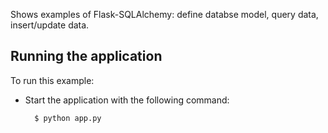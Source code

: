 Shows examples of Flask-SQLAlchemy: define databse model, query data, insert/update data.

Running the application
-----------------------

To run this example:
- Start the application with the following command:

        $ python app.py
